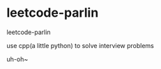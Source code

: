 leetcode-parlin
===============

leetcode-parlin

use cpp(a little python) to solve interview problems

uh-oh~
